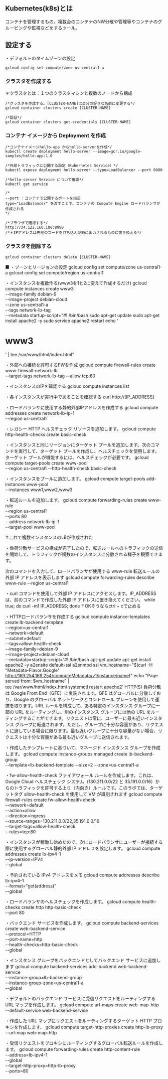 ## Kubernetes(k8s)とは
コンテナを管理するもの。複数台のコンテナのNW分散や管理等やコンテナのグルーピングや監視などをするツール。

## 設定する
・デフォルトのタイムゾーンの設定
```
gcloud config set compute/zone us-central1-a
```

### クラスタを作成する
＊クラスタとは：１つのクラスタマシンと複数のノードから構成
```
/*クラスタを作成する。[CLUSTER-NAME]は自分の好きな名前に変更する*/
gcloud container clusters create [CLUSTER-NAME]

/*認証*/
gcloud container clusters get-credentials [CLUSTER-NAME]
```

### コンテナ イメージから Deployment を作成
```
/*コンテナイメージhello-app からhello-serverを作成*/
kubectl create deployment hello-server --image=gcr.io/google-samples/hello-app:1.0

/*外部トラフィックに公開する設定（Kubernetes Service）*/
kubectl expose deployment hello-server --type=LoadBalancer --port 8080

/*hello-server Service について確認*/
kubectl get service

/*
--port ：コンテナで公開するポートを指定
type="LoadBalancer" を渡すことで、コンテナの Compute Engine ロードバランサが作成される
*/

/*ブラウザで確認する*/
http://34.122.160.180:8080
/*＊IPアドレスは先程のコードを打ち込んだ時に出力されるものに置き換える*/
```

### クラスタを削除する
```
gcloud container clusters delete [CLUSTER-NAME]
```

■
・ゾーンとリージョンの設定
gcloud config set compute/zone us-central1-a
gcloud config set compute/region us-central1

・インスタンスを複数作る(www3を1と2に変えて作成するだけ)
gcloud compute instances create www3 \
  --image-family debian-9 \
  --image-project debian-cloud \
  --zone us-central1-a \
  --tags network-lb-tag \
  --metadata startup-script="#! /bin/bash
    sudo apt-get update
    sudo apt-get install apache2 -y
    sudo service apache2 restart
    echo '<!doctype html><html><body><h1>www3</h1></body></html>' | tee /var/www/html/index.html"

・外部への接続を許可するFWを作成
gcloud compute firewall-rules create www-firewall-network-lb \
    --target-tags network-lb-tag --allow tcp:80

・インスタンスのIPを確認する
gcloud compute instances list

・各インスタンスが実行中であることを確認する
curl http://[IP_ADDRESS]

・ロードバランサに使用する静的外部IPアドレスを作成する
gcloud compute addresses create network-lb-ip-1 \
 --region us-central1

・レガシー HTTP ヘルスチェック リソースを追加します。
gcloud compute http-health-checks create basic-check

・インスタンスと同じリージョンにターゲット プールを追加します。次のコマンドを実行して、ターゲット プールを作成し、ヘルスチェックを使用します。ターゲット プールが機能するには、ヘルスチェックが必要です。
gcloud compute target-pools create www-pool \
    --region us-central1 --http-health-check basic-check

・インスタンスをプールに追加します。
gcloud compute target-pools add-instances www-pool \
    --instances www1,www2,www3

・転送ルールを追加します。
gcloud compute forwarding-rules create www-rule \
    --region us-central1 \
    --ports 80 \
    --address network-lb-ip-1 \
    --target-pool www-pool

↑これで複数インスタンスのLBが作成された

・負荷分散サービスの構成が完了したので、転送ルールへのトラフィックの送信を開始して、トラフィックが複数のインスタンスに分散される様子を観察できます。

次のコマンドを入力して、ロードバランサが使用する www-rule 転送ルールの外部 IP アドレスを表示します
gcloud compute forwarding-rules describe www-rule --region us-central1


・curl コマンドを使用して外部 IP アドレスにアクセスします。IP_ADDRESS は、前のコマンドで作成した外部 IP アドレスに置き換えてください。
while true; do curl -m1 IP_ADDRESS; done
↑OKそうならctrl + cで止める

・HTTPロードバランサを作成する
gcloud compute instance-templates create lb-backend-template \
   --region=us-central1 \
   --network=default \
   --subnet=default \
   --tags=allow-health-check \
   --image-family=debian-9 \
   --image-project=debian-cloud \
   --metadata=startup-script='#! /bin/bash
     apt-get update
     apt-get install apache2 -y
     a2ensite default-ssl
     a2enmod ssl
     vm_hostname="$(curl -H "Metadata-Flavor:Google" \
     http://169.254.169.254/computeMetadata/v1/instance/name)"
     echo "Page served from: $vm_hostname" | \
     tee /var/www/html/index.html
     systemctl restart apache2'
HTTP(S) 負荷分散は Google Front End（GFE）に実装されます。GFE はグローバルに分散しており、Google のグローバル ネットワークとコントロール プレーンを使用して連携を取ります。URL ルールを構成して、ある特定のインスタンス グループに一部の URL をルーティングし、別のインスタンス グループには他の URL をルーティングすることができます。リクエストは常に、ユーザーに最も近いインスタンス グループに転送されます。ただし、グループに十分な容量があり、リクエストに適している場合に限ります。最も近いグループに十分な容量がない場合、リクエストは十分な容量がある最も近いグループに送信されます。

・作成したテンプレートに基づいて、マネージド インスタンス グループを作成します。
gcloud compute instance-groups managed create lb-backend-group \
   --template=lb-backend-template --size=2 --zone=us-central1-a

・fw-allow-health-check ファイアウォール ルールを作成します。これは、Google Cloud ヘルスチェック システム（130.211.0.0/22 と 35.191.0.0/16）からのトラフィックを許可する上り（内向き）ルールです。このラボでは、ターゲットタグ allow-health-check を使用して VM が識別されます
gcloud compute firewall-rules create fw-allow-health-check \
    --network=default \
    --action=allow \
    --direction=ingress \
    --source-ranges=130.211.0.0/22,35.191.0.0/16 \
    --target-tags=allow-health-check \
    --rules=tcp:80

・インスタンスが稼働し始めたので、次にロードバランサにユーザーが接続する際に使用するグローバル静的外部 IP アドレスを設定します。
gcloud compute addresses create lb-ipv4-1 \
    --ip-version=IPV4 \
    --global

・予約されている IPv4 アドレスをメモ
gcloud compute addresses describe lb-ipv4-1 \
    --format="get(address)" \
    --global

・ロードバランサのヘルスチェックを作成します。
gcloud compute health-checks create http http-basic-check \
        --port 80

・バックエンド サービスを作成します。
    gcloud compute backend-services create web-backend-service \
        --protocol=HTTP \
        --port-name=http \
        --health-checks=http-basic-check \
        --global

・インスタンス グループをバックエンドとしてバックエンド サービスに追加します
    gcloud compute backend-services add-backend web-backend-service \
        --instance-group=lb-backend-group \
        --instance-group-zone=us-central1-a \
        --global

・デフォルトのバックエンド サービスに受信リクエストをルーティングする URL マップを作成します。
    gcloud compute url-maps create web-map-http \
        --default-service web-backend-service

・作成した URL マップにリクエストをルーティングするターゲット HTTP プロキシを作成します。
    gcloud compute target-http-proxies create http-lb-proxy \
        --url-map web-map-http

・受信リクエストをプロキシにルーティングするグローバル転送ルールを作成します。
    gcloud compute forwarding-rules create http-content-rule \
        --address=lb-ipv4-1\
        --global \
        --target-http-proxy=http-lb-proxy \
        --ports=80
